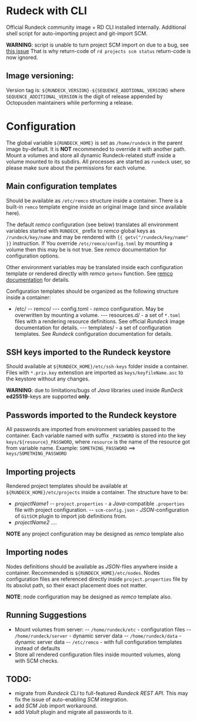 # Rudeck with CLI

Official Rundeck community image + RD CLI installed internally.
Additional shell script for auto-importing project and git-import SCM.

**WARNING**: script is unable to turn project SCM import on due to a bug, see [this issue](https://github.com/rundeck/rundeck-cli/issues/518)
That is why return-code of `rd projects scm status` return-code is now ignored.

## Image versioning:
Version tag is: `${RUNDECK_VERSION}-${SEQUENCE_ADDTIONAL_VERSION}`
where `SEQUENCE_ADDITIONAL_VERSION` is the digit of release appended by Octopusden maintainers while performing a release.

# Configuration
The global variable `${RUNDECK_HOME}` is set as `/home/rundeck` in the parent image by-default. It is **NOT** recommended to override it with another path.
Mount a volumes and store all dynamic Rundeck-related stuff inside a volume mounted to its subdirs.
All processes are started as `rundeck` user, so please make sure about the permissions for each volume.

## Main configuration templates
Should be available as `/etc/remco` structure inside a container.
There is a built-in `remco` template engine inside an original image (and since available here).

The default *remco* configuration (see below) translates all environment variables started with `RUNDECK_` prefix to *remco* global keys as `/rundeck/key/name` and may be rendered with `{{ getv("/rundeck/key/name" }}` instruction. If You override `/etc/remco/config.toml` by mounting a volume then this may be is not true. See *remco* documentation for configuration options.

Other environment variables may be translated inside each configuration template or rendered directly with *remco* `getenv` function. See [remco documentation](https://github.com/HeavyHorst/remco/blob/master/docs/content/template/template-functions.md) for details.

Configuration templates should be organized as the following structure inside a container:
- /etc/
    -- remco/
        --- config.toml - *remco* configuration. May be overwritten by mounting a volume.
        --- resources.d/ - a set of `*.toml` files with a rendering resource definitions. See official *Rundeck* image documentation for details.
        --- templates/ - a set of configuration templates. See *Rundeck* configuration documentation for details.

## SSH keys imported to the Rundeck keystore
Should available at `${RUNDECK_HOME}/etc/ssh-keys` folder inside a container.
Files with `*.priv.key` extenstion are imported as `keys/keyfileName.asc` to the keystore without any changes.

**WARNING**: due to limitations/bugs of *Java* libraries used inside *RunDeck* **ed25519**-keys are supported **only**.

## Passwords imported to the Rundeck keystore
All passwords are imported from environment variables passed to the container. Each variable named with suffix `_PASSWORD` is stored into the key `keys/${resource}_PASSWORD`, where `resource` is the name of the resource got from variable name. Example:
`SOMETHING_PASSWORD` ==> `keys/SOMETHING_PASSWORD`

## Importing projects
Rendered project templates should be available at `${RUNDECK_HOME}/etc/projects` inside a container.
The structure have to be:
- *projectName1*
    -- `project.properties` - a *Java*-compatible `.properties` file with project configuration.
    -- `scm-config.json` - *JSON*-configuration of `GitSCM` plugin to import job definitions from.
- *projectName2*
....

**NOTE** any project configuration may be designed as *remco* template also

## Importing nodes
Nodes definitions should be available as *JSON*-files anywhere inside a container. Recommended is `${RUNDECK_HOME}/etc/nodes`.
Nodes configuration files are referenced directly inside `project.properties` file by its absolut path, so their exact placement does not matter.

**NOTE**: node configuration may be designed as *remco* template also.

## Running Suggestions
- Mount volumes from server:
    -- `/home/rundeck/etc` - configuration files
    -- `/home/rundeck/server` - dynamic server data
    -- `/home/rundeck/data` - dynamic server data
    -- `/etc/remco` - with full configuration templates instead of defaults
- Store all rendered configuration files inside mounted volumes, along with SCM checks.

## TODO:
- migrate from *Rundeck CLI* to full-featured *Rundeck REST API*. This may fix the issue of auto-enabling *SCM* integration.
- add *SCM* Job import workaround.
- add *Valult* plugin and migrate all passwords to it.

